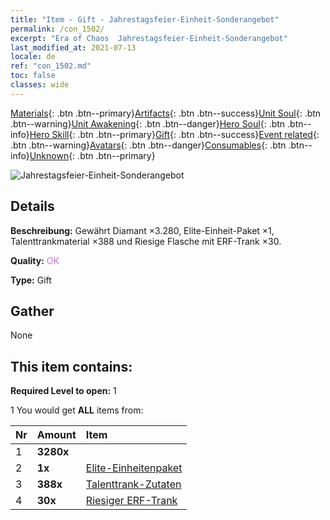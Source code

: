 ```yaml
---
title: "Item - Gift - Jahrestagsfeier-Einheit-Sonderangebot"
permalink: /con_1502/
excerpt: "Era of Chaos  Jahrestagsfeier-Einheit-Sonderangebot"
last_modified_at: 2021-07-13
locale: de
ref: "con_1502.md"
toc: false
classes: wide
---
```

 [Materials](/ItemsDE/){: .btn .btn--primary}[Artifacts](/ItemsDE/Artifacts/){: .btn .btn--success}[Unit Soul](/ItemsDE/UnitSoul/){: .btn .btn--warning}[Unit Awakening](/ItemsDE/UnitAwakening/){: .btn .btn--danger}[Hero Soul](/ItemsDE/HeroSoul/){: .btn .btn--info}[Hero Skill](/ItemsDE/HeroSkill/){: .btn .btn--primary}[Gift](/ItemsDE/Gift/){: .btn .btn--success}[Event related](/ItemsDE/Events/){: .btn .btn--warning}[Avatars](/ItemsDE/Avatars/){: .btn .btn--danger}[Consumables](/ItemsDE/Consumables/){: .btn .btn--info}[Unknown](/ItemsDE/Unknown/){: .btn .btn--primary}

 ![Jahrestagsfeier-Einheit-Sonderangebot](/images/t/i_907116.png)

## Details
 **Beschreibung:** Gewährt Diamant ×3.280, Elite-Einheit-Paket ×1, Talenttrankmaterial ×388 und Riesige Flasche mit ERF-Trank ×30.

 **Quality:** <span style="color: #DA70D6">OK</span>

 **Type:** Gift

## Gather

  None

## This item contains:

 **Required Level to open:** 1

 1 You would get **ALL** items  from:

  | Nr | Amount |     Item    |
  |:---|:-------|:------------|
  | 1 |  **3280x** | <i class="fas fa-gem"/> |  | 
  | 2 |  **1x** | [Elite-Einheitenpaket](/ItemsDE/con_1357/) |  | 
  | 3 |  **388x** | [Talenttrank-Zutaten](/ItemsDE/con_1120/) |  | 
  | 4 |  **30x** | [Riesiger ERF-Trank](/ItemsDE/con_703/) |  | 
